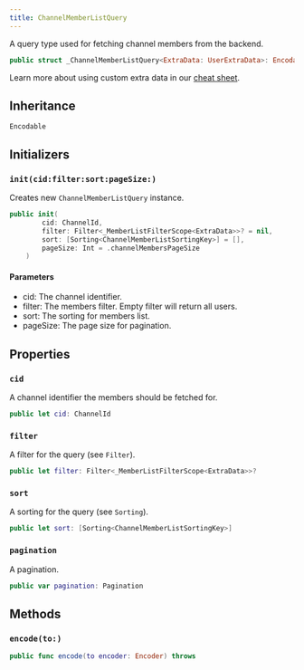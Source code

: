 ```yaml
---
title: ChannelMemberListQuery
---
```


A query type used for fetching channel members from the backend.

``` swift
public struct _ChannelMemberListQuery<ExtraData: UserExtraData>: Encodable 
```

> 

Learn more about using custom extra data in our [cheat sheet](https://github.com/GetStream/stream-chat-swift/wiki/Cheat-Sheet#working-with-extra-data).

## Inheritance

`Encodable`

## Initializers

### `init(cid:filter:sort:pageSize:)`

Creates new `ChannelMemberListQuery` instance.

``` swift
public init(
        cid: ChannelId,
        filter: Filter<_MemberListFilterScope<ExtraData>>? = nil,
        sort: [Sorting<ChannelMemberListSortingKey>] = [],
        pageSize: Int = .channelMembersPageSize
    ) 
```

#### Parameters

  - cid: The channel identifier.
  - filter: The members filter. Empty filter will return all users.
  - sort: The sorting for members list.
  - pageSize: The page size for pagination.

## Properties

### `cid`

A channel identifier the members should be fetched for.

``` swift
public let cid: ChannelId
```

### `filter`

A filter for the query (see `Filter`).

``` swift
public let filter: Filter<_MemberListFilterScope<ExtraData>>?
```

### `sort`

A sorting for the query (see `Sorting`).

``` swift
public let sort: [Sorting<ChannelMemberListSortingKey>]
```

### `pagination`

A pagination.

``` swift
public var pagination: Pagination
```

## Methods

### `encode(to:)`

``` swift
public func encode(to encoder: Encoder) throws 
```
